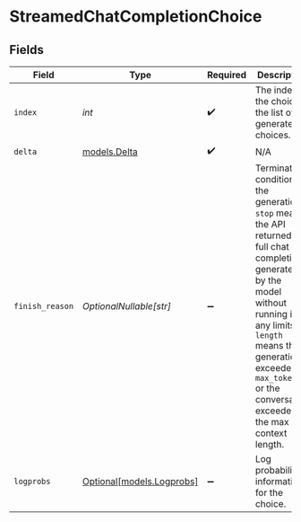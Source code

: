 # StreamedChatCompletionChoice


## Fields

| Field                                                                                                                                                                                                                                                            | Type                                                                                                                                                                                                                                                             | Required                                                                                                                                                                                                                                                         | Description                                                                                                                                                                                                                                                      | Example                                                                                                                                                                                                                                                          |
| ---------------------------------------------------------------------------------------------------------------------------------------------------------------------------------------------------------------------------------------------------------------- | ---------------------------------------------------------------------------------------------------------------------------------------------------------------------------------------------------------------------------------------------------------------- | ---------------------------------------------------------------------------------------------------------------------------------------------------------------------------------------------------------------------------------------------------------------- | ---------------------------------------------------------------------------------------------------------------------------------------------------------------------------------------------------------------------------------------------------------------- | ---------------------------------------------------------------------------------------------------------------------------------------------------------------------------------------------------------------------------------------------------------------- |
| `index`                                                                                                                                                                                                                                                          | *int*                                                                                                                                                                                                                                                            | :heavy_check_mark:                                                                                                                                                                                                                                               | The index of the choice in the list of generated choices.                                                                                                                                                                                                        | 0                                                                                                                                                                                                                                                                |
| `delta`                                                                                                                                                                                                                                                          | [models.Delta](../models/delta.md)                                                                                                                                                                                                                               | :heavy_check_mark:                                                                                                                                                                                                                                               | N/A                                                                                                                                                                                                                                                              |                                                                                                                                                                                                                                                                  |
| `finish_reason`                                                                                                                                                                                                                                                  | *OptionalNullable[str]*                                                                                                                                                                                                                                          | :heavy_minus_sign:                                                                                                                                                                                                                                               | Termination condition of the generation. `stop` means the API returned the full chat completion generated by the model without running into any limits. `length` means the generation exceeded `max_tokens` or the conversation exceeded the max context length. |                                                                                                                                                                                                                                                                  |
| `logprobs`                                                                                                                                                                                                                                                       | [Optional[models.Logprobs]](../models/logprobs.md)                                                                                                                                                                                                               | :heavy_minus_sign:                                                                                                                                                                                                                                               | Log probability information for the choice.                                                                                                                                                                                                                      |                                                                                                                                                                                                                                                                  |